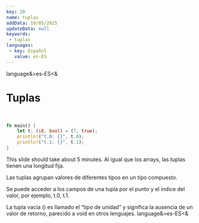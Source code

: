 ```yaml
---
key: 20
name: tuplas
addData: 19/05/2025
updateData: null
keywords: 
 - tuplas
languages:
 - key: Español
   value: es-ES
---
```

language&>es-ES<&
# Tuplas

<br/>

```rust
fn main() {
    let t: (i8, bool) = (7, true);
    println!("t.0: {}", t.0);
    println!("t.1: {}", t.1);
}
```

This slide should take about 5 minutes.
Al igual que los arrays, las tuplas tienen una longitud fija.

Las tuplas agrupan valores de diferentes tipos en un tipo compuesto.

Se puede acceder a los campos de una tupla por el punto y el índice del valor, por ejemplo, t.0, t.1.

La tupla vacía () es llamado el “tipo de unidad” y significa la ausencia de un valor de retorno, parecido a void en otros lenguajes.
language&>es-ES<&
